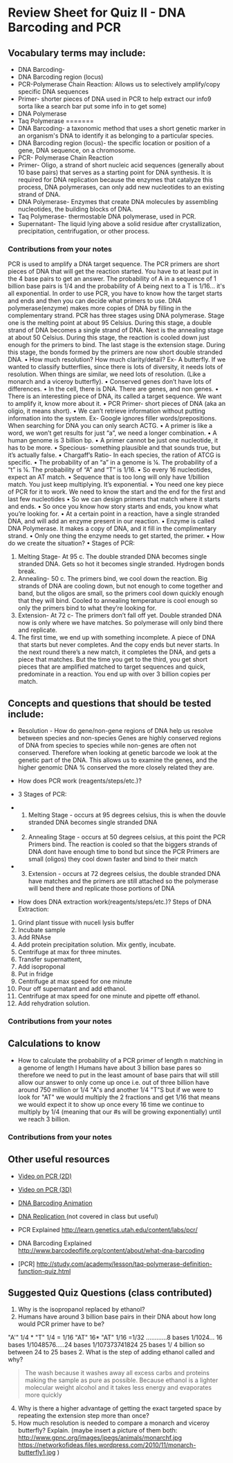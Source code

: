 # Review Sheet for Quiz II - DNA Barcoding and PCR

## Vocabulary terms may include:

* DNA Barcoding-
* DNA Barcoding region (locus)
* PCR-Polymerase Chain Reaction: Allows us to selectively amplify/copy specific DNA sequences 
* Primer- shorter pieces of DNA used in PCR to help extract our info9 sorta like a search bar put some info in to get some)
* DNA Polymerase
* Taq Polymerase
=======
* DNA Barcoding- a taxonomic method that uses a short genetic marker in an organism's DNA to identify it as belonging to a particular species.
* DNA Barcoding region (locus)- the specific location or position of a gene, DNA sequence, on a chromosome.
* PCR- Polymerase Chain Reaction
* Primer- Oligo, a strand of short nucleic acid sequences (generally about 10 base pairs) that serves as a starting point for DNA synthesis. It is required for DNA replication because the enzymes that catalyze this process, DNA polymerases, can only add new nucleotides to an existing strand of DNA.
* DNA Polymerase- Enzymes that create DNA molecules by assembling nucleotides, the building blocks of DNA.
* Taq Polymerase- thermostable DNA polymerase, used in PCR. 
* Supernatant- The liquid lying above a solid residue after crystallization, precipitation, centrifugation, or other process.


### Contributions from your notes
PCR is used to  amplify a DNA target sequence. The PCR primers are short pieces of DNA that will get the reaction started. You have to at least put in the 4 base pairs to get an answer. The probability of A in a sequence of 1 billion base pairs is 1/4 and the probability of A being next to a T is 1/16... it's all exponential. In order to use PCR, you have to know how the target starts and ends and then you can decide what primers to use. DNA polymerase(enzyme) makes more copies of DNA by filling in the complementary strand. PCR has three stages using DNA polymerase. Stage one is the melting point at about 95 Celsius. During this stage, a double strand of DNA becomes a single strand of DNA. Next is the annealing stage at about 50 Celsius. During this stage, the reaction is cooled down just enough for the primers to bind. The last stage is the extension stage. During this stage, the bonds formed by the primers are now short double stranded DNA. •	How much resolution? How much clarity/detail?
Ex- A butterfly. If we wanted to classify butterflies, since there is lots of diversity, it needs lots of resolution. When things are similar, we need lots of resolution. (Like a monarch and a viceroy butterfly). 
•	Conserved genes don’t have lots of differences. 
•	In the cell, there is DNA. There are genes, and non genes. 
•	There is an interesting piece of DNA, its called a target sequence. We want to amplify it, know more about it. 
•	PCR Primer- short pieces of DNA (aka an oligio, it means short). 
•	We can’t retrieve information without putting information into the system. 
Ex- Google ignores filler words/prepositions. When searching for DNA you can only search ACTG. 
•	A primer is like a word, we won’t get results for just “a”, we need a longer combination. 
•	A human genome is 3 billion bp. 
•	A primer cannot be just one nucleotide, it has to be more. 
•	Specious- something plausible and that sounds true, but it’s actually false. 
•	Chargaff’s Ratio- In each species, the ration of ATCG is specific. 
•	The probability of an “a” in a genome is ¼. The probability of a “t” is ¼. The probability of “A” and “T” is 1/16. 
•	So every 16 nucleotides, expect an AT match. 
•	Sequence that is too long will only have 1/billion match. You just keep multiplying. It’s exponential. 
•	You need one key piece of PCR for it to work. We need to know the start and the end for the first and last few nucleotides
•	So we can design primers that match where it starts and ends. 
•	So once you know how story starts and ends, you know what you’re looking for. 
•	At a certain point in a reaction, have a single stranded DNA, and will add an enzyme present in our reaction. 
•	Enzyme is called DNA Polymerase. It makes a copy of DNA, and it fill in the complimentary strand. 
•	Only one thing the enzyme needs to get started, the primer. 
•	How do we create the situation?
•	Stages of PCR:
1.	Melting Stage- At 95 c. The double stranded DNA becomes single stranded DNA. Gets so hot it becomes single stranded. Hydrogen bonds break. 
2.	Annealing- 50 c. The primers bind, we cool down the reaction. Big strands of DNA are cooling down, but not enough to come together and band, but the oligos are small, so the primers cool down quickly enough that they will bind. Cooled to annealing temperature is cool enough so only the primers bind to what they’re looking for. 
3.	Extension- At 72 c- The primers don’t fall off yet. Double stranded DNA now is only where we have matches. So polymerase will only bind there and replicate. 
4.	The first time, we end up with something incomplete. A piece of DNA that starts but never completes. And the copy ends but never starts. In the next round there’s a new match, it completes the DNA, and gets a piece that matches. But the time you get to the third, you get short pieces that are amplified matched to target sequences and quick, predominate in a reaction. You end up with over 3 billion copies per match. 


## Concepts and questions that should be tested include:

* Resolution - How do gene/non-gene regions of DNA help us resolve between species and non-species
Genes are highly conserved regions of DNA from species to species while non-genes are often not conserved. Therefore when looking at genetic barcode we look at the genetic part of the DNA. This allows us to examine the genes, and the higher genomic DNA % conserved the more closely related they are.
* How does PCR work (reagents/steps/etc.)?
* 3 Stages of PCR:
* 1. Melting Stage - occurs at 95 degrees celsius, this is when the douvle stranded DNA becomes single stranded DNA
* 2. Annealing Stage - occurs at 50 degrees celsius, at this point the PCR Primers bind. The reaction is cooled so that the biggers strands of DNA dont have enough time to bond but since the PCR Primers are small (oligos) they cool down faster and bind to their match
* 3. Extension - occurs at 72 degrees celsius, the double stranded DNA have matches and the primers are still attached so the polymerase will bend there and replicate those portions of DNA

* How does DNA extraction work(reagents/steps/etc.)? 
Steps of DNA Extraction:
1.	Grind plant tissue with nuceli lysis buffer
2.	Incubate sample
3.	Add RNAse
4.	Add protein precipitation solution. Mix gently, incubate. 
5.	Centrifuge at max for three minutes. 
6.	Transfer supernattent, 
7.	Add isoproponal 
8.	Put in fridge
9.	Centrifuge at max speed for one minute
10.	Pour off supernatant and add ethanol. 
11.	Centrifuge at max speed for one minute and pipette off ethanol. 
12.	Add rehydration solution. 


### Contributions from your notes

## Calculations to know

* How to calculate the probability of a PCR primer of length n matching in a genome of length l
Humans have about 3 billion base pares so therefore we need to put in the least amount of base pairs that will still allow our answer to only come up once i.e. out of three billion have around 750 million or 1/4 "A"s and another 1/4 "T"S but if we were to look for "AT" we would multiply the 2 fractions and get 1/16 that means we would expect it to show up once every 16 time we continue to multiply by 1/4 (meaning that our #s will be growing exponentially) until we reach 3 billion.

### Contributions from your notes


## Other useful resources

* [Video on PCR (2D)](https://www.dnalc.org/resources/animations/pcr.html)
* [Video on PCR (3D)](https://www.dnalc.org/resources/3d/19-polymerase-chain-reaction.html)
* [DNA Barcoding Animation](https://www.dnalc.org/resources/animations/dna-barcoding.html)
* [DNA Replication ](https://www.dnalc.org/resources/3d/04-mechanism-of-replication-advanced.html)(not covered in class but useful)

* PCR Explained http://learn.genetics.utah.edu/content/labs/pcr/
* DNA Barcoding Explained http://www.barcodeoflife.org/content/about/what-dna-barcoding

* [PCR] http://study.com/academy/lesson/taq-polymerase-definition-function-quiz.html



## Suggested Quiz Questions (class contributed)
1. Why is the isopropanol replaced by ethanol?
2. Humans have around 3 billion base pairs in their DNA about how long would PCR primer have to be?

 "A'" 1/4 * "T" 1/4 = 1/16 "AT" 16* "AT" 1/16 =1/32 ............8 bases 1/1024... 16 bases 1/1048576.....24 bases 1/107373741824  25 bases 1/ 4 billion so between 24 to 25 bases 
2. What is the step of adding ethanol called and why?
>The wash because it washes away all excess carbs and proteins making the sample as pure as possible. 
>Because ethanol is a lighter molecular weight alcohol and it takes less energy and evaporates more quickly
4. Why is there a higher advantage of getting the exact targeted space by repeating the extension step more than once?
5.  How much resolution is needed to compare a monarch and viceroy butterfly? Explain.
(maybe insert a picture of them both: http://www.gpnc.org/images/jpegs/animals/monarchf.jpg 
                                      https://networkofideas.files.wordpress.com/2010/11/monarch-butterfly1.jpg )



